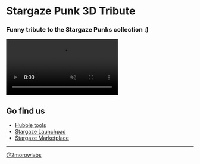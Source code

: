 # Stargaze Punk 3D Tribute

### **Funny tribute to the Stargaze Punks collection :)**

<video src="https://user-images.githubusercontent.com/65455109/181442094-ae7998a7-2420-4141-80ea-ed448944dbad.mp4" autoplay loop controls muted></video>
  
## Go find us
- [Hubble tools](https://www.hubble.tools/collections/stargaze-punk-3d-tribute)
- [Stargaze Launchpad](https://app.stargaze.zone/launchpad/stars1hmftx5e097l3lntenunt6zh7zd86z2rpvdvl7dw0yulxl7eu0v3qe9wky9)
- [Stargaze Marketplace](https://app.stargaze.zone/marketplace/stars1mxlj9uqhl2jvqpl6j5h6jayxqvcpeyvmfthk287p327wejl4lvjq9zarvd)

---
[@2morowlabs](https://twitter.com/2morowLabs)
